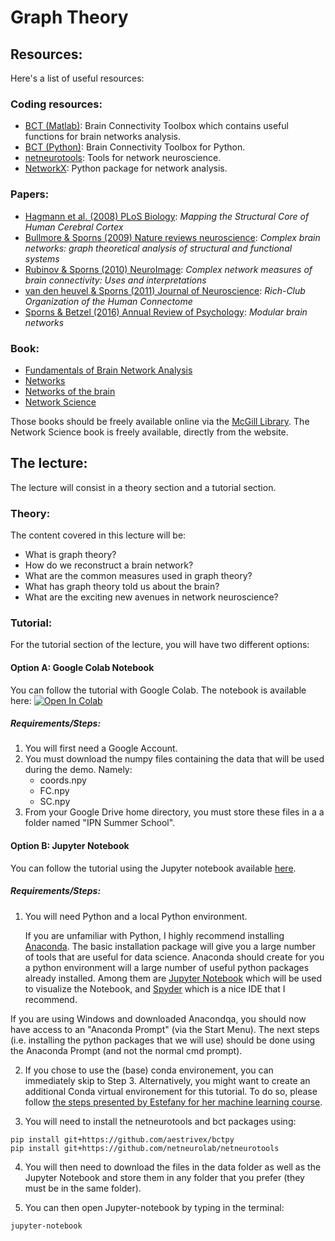 # Graph Theory

## Resources:
Here's a list of useful resources:

### Coding resources:
* [BCT (Matlab)](https://sites.google.com/site/bctnet/): Brain Connectivity Toolbox which contains useful functions for brain networks analysis.
* [BCT (Python)](https://github.com/aestrivex/bctpy): Brain Connectivity Toolbox for Python.
* [netneurotools](https://netneurotools.readthedocs.io/en/latest/): Tools for network neuroscience.
* [NetworkX](https://networkx.org/): Python package for network analysis.

### Papers:
* [Hagmann et al. (2008) PLoS Biology](https://doi.org/10.1371/journal.pbio.0060159): *Mapping the Structural Core of Human Cerebral Cortex*
* [Bullmore & Sporns (2009) Nature reviews neuroscience](https://doi.org/10.1038/nrn2575): *Complex brain networks: graph theoretical analysis of structural and functional systems*
* [Rubinov & Sporns (2010) NeuroImage](https://doi.org/10.1016/j.neuroimage.2009.10.003): *Complex network measures of brain connectivity: Uses and interpretations*
* [van den heuvel & Sporns (2011) Journal of Neuroscience](https://doi.org/10.1523/JNEUROSCI.3539-11.2011): *Rich-Club Organization of the Human Connectome*
* [Sporns & Betzel (2016) Annual Review of Psychology](https://doi.org/10.1146/annurev-psych-122414-033634): *Modular brain networks*

### Book:
* [Fundamentals of Brain Network Analysis](https://www.sciencedirect.com/book/9780124079083/fundamentals-of-brain-network-analysis)
* [Networks](https://global.oup.com/academic/product/networks-9780198805090?cc=ca&lang=en&)
* [Networks of the brain](https://mitpress.mit.edu/books/networks-brain)
* [Network Science](http://networksciencebook.com/)

Those books should be freely available online via the [McGill Library](https://www.mcgill.ca/library/). The Network Science book is freely available, directly from the website.

## The lecture:

The lecture will consist in a theory section and a tutorial section.

### Theory:
The content covered in this lecture will be:

* What is graph theory?
* How do we reconstruct a brain network?
* What are the common measures used in graph theory?
* What has graph theory told us about the brain?
* What are the exciting new avenues in network neuroscience?

### Tutorial:
For the tutorial section of the lecture, you will have two different options:

#### Option A: Google Colab Notebook

You can follow the tutorial with Google Colab. The notebook is available here: [![Open In Colab](https://colab.research.google.com/assets/colab-badge.svg)](https://colab.research.google.com/github/vincebaz/ipn-summer-school/blob/main/lectures/2021-06-30/10-12/graph_theory_tutorial_colab.ipynb)

##### Requirements/Steps:

1. You will first need a Google Account.
2. You must download the numpy files containing the data that will be used during the demo. Namely:
    * coords.npy
    * FC.npy
    * SC.npy
3. From your Google Drive home directory, you must store these files in a a folder named "IPN Summer School".

#### Option B: Jupyter Notebook

You can follow the tutorial using the Jupyter notebook available [here](https://github.com/VinceBaz/ipn-summer-school/blob/main/lectures/2021-06-30/10-12/graph_theory_tutorial_local.ipynb).

##### Requirements/Steps:

1. You will need Python and a local Python environment.

    If you are unfamiliar with Python, I highly recommend installing [Anaconda](https://www.anaconda.com/). The basic installation package will give you a large number of tools that are useful for data science. Anaconda should create for you a python environment will a large number of useful python packages already installed. Among them are [Jupyter Notebook](https://jupyter.org/index.html) which will be used to visualize the Notebook, and [Spyder](https://www.spyder-ide.org/) which is a nice IDE that I recommend.

If you are using Windows and downloaded Anacondqa, you should now have access to an "Anaconda Prompt" (via the Start Menu). The next steps (i.e. installing the python packages that we will use) should be done using the Anaconda Prompt (and not the normal cmd prompt).

2. If you chose to use the (base) conda environement, you can immediately skip to Step 3. Alternatively, you might want to create an additional Conda virtual environement for this tutorial. To do so, please follow  [the steps presented by Estefany for her machine learning course](https://github.com/netneurolab/ipn-summer-school/tree/main/lectures/2021-06-29/13-15).

3. You will need to install the netneurotools and bct packages using:

```
pip install git+https://github.com/aestrivex/bctpy
pip install git+https://github.com/netneurolab/netneurotools
```

4. You will then need to download the files in the data folder as well as the Jupyter Notebook and store them in any folder that you prefer (they must be in the same folder).

5. You can then open Jupyter-notebook by typing in the terminal:

```
jupyter-notebook
```
